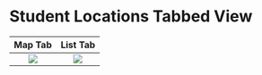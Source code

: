 # Student Locations Tabbed View

| Map Tab   | List Tab  |
| :-----:   | :------:  |
| ![][SLMT] | ![][SLLT] |





[SLLT]:  ../images/StudentLocationsMapTab.png
[SLMT]:  ../images/StudentLocationsMapTab.png

